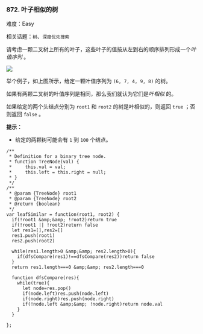 ### 872. 叶子相似的树

难度：Easy

相关话题：`树`、`深度优先搜索`

请考虑一颗二叉树上所有的叶子，这些叶子的值按从左到右的顺序排列形成一个*叶值序列*  。



![](https://s3-lc-upload.s3.amazonaws.com/uploads/2018/07/16/tree.png)




举个例子，如上图所示，给定一颗叶值序列为 `(6, 7, 4, 9, 8)` 的树。



如果有两颗二叉树的叶值序列是相同，那么我们就认为它们是*叶相似* 的。



如果给定的两个头结点分别为 `root1`  和 `root2` 的树是叶相似的，则返回 `true` ；否则返回  `false`  。







**提示：** 




* 给定的两颗树可能会有 `1` 到 `100` 个结点。






```
/**
 * Definition for a binary tree node.
 * function TreeNode(val) {
 *     this.val = val;
 *     this.left = this.right = null;
 * }
 */
/**
 * @param {TreeNode} root1
 * @param {TreeNode} root2
 * @return {boolean}
 */
var leafSimilar = function(root1, root2) {
  if(!root1 &amp;&amp; !root2)return true
  if(!root1 || !root2)return false
  let res1=[],res2=[]
  res1.push(root1)
  res2.push(root2)
  
  while(res1.length>0 &amp;&amp; res2.length>0){
    if(dfsCompare(res1)!==dfsCompare(res2))return false
  }
  return res1.length===0 &amp;&amp; res2.length===0
  
  function dfsCompare(res){
    while(true){
      let node=res.pop()
      if(node.left)res.push(node.left)
      if(node.right)res.push(node.right)
      if(!node.left &amp;&amp; !node.right)return node.val
    }
  }

};



```

